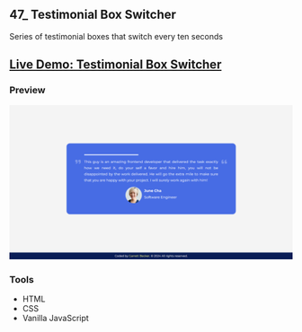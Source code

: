 ## 47_ Testimonial Box Switcher

Series of testimonial boxes that switch every ten seconds

## [Live Demo: Testimonial Box Switcher](https://47-testimonial-box-switcher-gdbecker.replit.app/)

### Preview

!["HomePage"](./HomePage.png)

### Tools
- HTML
- CSS
- Vanilla JavaScript